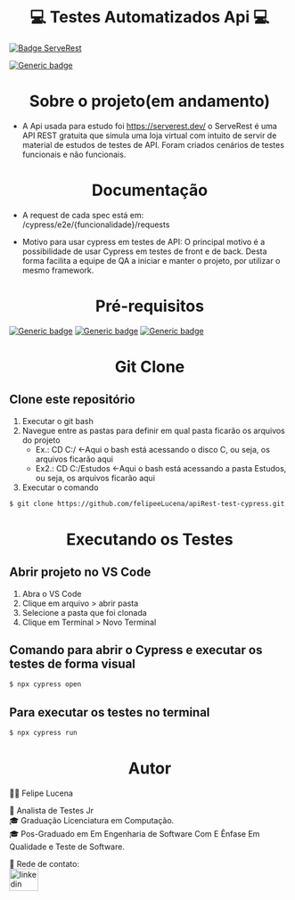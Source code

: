 <h1 align="center">💻 Testes Automatizados Api 💻</h1>

[![Badge ServeRest](https://img.shields.io/badge/API-ServeRest-green)](https://github.com/ServeRest/ServeRest/)

[![Generic badge](https://img.shields.io/badge/CypressDashboard-blue.svg)](https://dashboard.cypress.io/projects/h64yoh)

<h1 align="center">Sobre o projeto(em andamento)</h1>

- A Api usada para estudo foi https://serverest.dev/ o ServeRest é uma API REST gratuita que simula uma loja virtual com intuito de servir de material de estudos de testes de API. Foram criados cenários de testes funcionais e não funcionais.

<h1 align="center">Documentação</h1>

- A request de cada spec está em: /cypress/e2e/{funcionalidade}/requests

- Motivo para usar cypress em testes de API: O principal motivo é a possibilidade de usar Cypress em testes de front e de back. Desta forma facilita a equipe de QA a iniciar e manter o projeto, por utilizar o mesmo framework.

<h1 align="center">Pré-requisitos</h1>

[![Generic badge](https://img.shields.io/badge/Node-Download-green.svg)](https://nodejs.org/en/download/)
[![Generic badge](https://img.shields.io/badge/Git-Download-green.svg)](https://git-scm.com)
[![Generic badge](https://img.shields.io/badge/VS_Code-Download-green.svg)](https://code.visualstudio.com/download)

<h1 align="center">Git Clone</h1>

## Clone este repositório

1. Executar o git bash
2. Navegue entre as pastas para definir em qual pasta ficarão os arquivos do projeto
    - Ex.: CD C:/   <-Aqui o bash está acessando o disco C, ou seja, os arquivos ficarão aqui
    - Ex2.: CD C:/Estudos <-Aqui o bash está acessando a pasta Estudos, ou seja, os arquivos ficarão aqui
3. Executar o comando
```bash
$ git clone https://github.com/felipeeLucena/apiRest-test-cypress.git
```

<h1 align="center">Executando os Testes</h1>

## Abrir projeto no VS Code
1. Abra o VS Code
2. Clique em arquivo > abrir pasta
3. Selecione a pasta que foi clonada
4. Clique em Terminal > Novo Terminal

## Comando para abrir o Cypress e executar os testes de forma visual
```bash
$ npx cypress open
```

## Para executar os testes no terminal
```bash
$ npx cypress run
```

<h1 align="center"> Autor </h1>

🥷🏼 Felipe Lucena

💼 Analista de Testes Jr <br>
🎓 Graduação Licenciatura em Computação. <br>
🎓 Pos-Graduado em Em Engenharia de Software Com E Ênfase Em Qualidade e Teste de Software.

📲 Rede de contato: <br>
<a href="https://www.linkedin.com/in/felipe-teixeira-738719179/" target="_blank"><img src="https://raw.githubusercontent.com/maurodesouza/profile-readme-generator/master/src/assets/icons/social/linkedin/default.svg" width="52" height="40" alt="linkedin logo" style="max-width: 100%;"></a>

